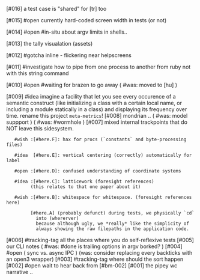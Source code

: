[#016]       a test case is "shared" for [tr] too

[#015] #open currently hard-coded screen width in tests (or not)

[#014] #open #in-situ about argv limits in shells..

[#013]       the tally visualation (assets)

[#012]     #gotcha inline - flickering near helpscreens

[#011]    #investigate how to pipe from one process to another from ruby
             not with this string command

[#010] #open #waiting for brazen to go away
             ( #was: moved to [hu] )

[#009] #idea imagine a facility that let you see every occurence of a
             semantic construct (like initializing a class with a certain
             local name, or including a module statically in a class) and
             displaying its frequency over time. rename this project
             `meta-metrics`!
[#008]       mondrian ..
             ( #was: model suppport )
             ( #was: #wormhole )
[#007]       mixed internal trackpoints that do NOT leave this sidesystem.

       #wish :[#here.F]: hax for procs (`constants` and byte-processing files)

       #idea  [#here.E]: vertical centering (correctly) automatically for label

       #open :[#here.D]: confused understanding of coordinate systems

       #idea :[#here.C]: latticework (foresight references)
             (this relates to that one paper about it)

       #wish :[#here.B]: whitespace for whitespace. (foresight references here)

             [#here.A] (probably defunct) during tests, we physically `cd`
               into (whererver)
               because although ugly, we *really* like the simplicity of
               always showing the raw filepaths in the application code.
[#006]       #tracking-tag all the places where you do self-reflexive tests
[#005]       our CLI notes
             ( #was: #done is trailing options in argv borked? )
[#004] #open ( sync vs. async IPC )
             (was: consider replacing every backticks with an open3 wrapper)
[#003]       #tracking-tag where should the sort happen
[#002] #open wait to hear back from [#bm-002]
[#001]       the pipey wc narrative ..
